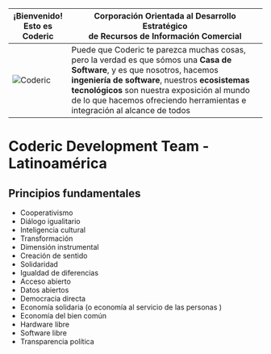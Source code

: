 | ¡Bienvenido!<br>Esto es Coderic | Corporación Orientada al Desarrollo Estratégico<br>de Recursos de Información Comercial |
|---|---|
| ![Coderic](https://github.com/coderic.png) | Puede que Coderic te parezca muchas cosas, pero la verdad es que sómos una **Casa de Software**, y es que nosotros, hacemos **ingeniería de software**, nuestros **ecosistemas tecnológicos** son nuestra exposición al mundo de lo que hacemos ofreciendo herramientas e integración al alcance de todos |

# Coderic Development Team - Latinoamérica
## Principios fundamentales

- Cooperativismo
- Diálogo igualitario
- Inteligencia cultural
- Transformación
- Dimensión instrumental
- Creación de sentido
- Solidaridad
- Igualdad de diferencias
- Acceso abierto
- Datos abiertos
- Democracia directa
- Economía solidaria (o economía al servicio de las personas )
- Economía del bien común
- Hardware libre
- Software libre
- Transparencia política
